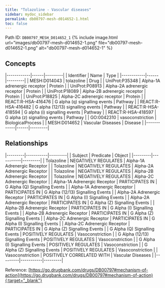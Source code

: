 ```yaml
---
title: "Tolazoline - Vascular diseases"
sidebar: mydoc_sidebar
permalink: db00797-mesh-d014652-1.html
toc: false 
---
```



Path ID: `DB00797_MESH_D014652_1`
{% include image.html url="images/db00797-mesh-d014652-1.png" file="db00797-mesh-d014652-1.png" alt="db00797-mesh-d014652-1" %}

## Concepts

|------------|------|---------|
| Identifier | Name | Type    |
|------------|------|---------|
| MESH:D014043 | tolazoline | Drug |
| UniProt:P35348 | Alpha-1A adrenergic receptor | Protein |
| UniProt:P08913 | Alpha-2A adrenergic receptor | Protein |
| UniProt:P18089 | Alpha-2B adrenergic receptor | Protein |
| UniProt:P18825 | Alpha-2C adrenergic receptor | Protein |
| REACT:R-HSA-416476 | G alpha (q) signalling events | Pathway |
| REACT:R-HSA-416482 | G alpha (12/13) signalling events | Pathway |
| REACT:R-HSA-418594 | G alpha (i) signalling events | Pathway |
| REACT:R-HSA-418597 | G alpha (z) signalling events | Pathway |
| GO:0042310 | vasoconstriction | BiologicalProcess |
| MESH:D014652 | Vascular Diseases | Disease |
|------------|------|---------|

## Relationships

|---------|-----------|---------|
| Subject | Predicate | Object  |
|---------|-----------|---------|
| Tolazoline | NEGATIVELY REGULATES | Alpha-1A Adrenergic Receptor |
| Tolazoline | NEGATIVELY REGULATES | Alpha-2A Adrenergic Receptor |
| Tolazoline | NEGATIVELY REGULATES | Alpha-2B Adrenergic Receptor |
| Tolazoline | NEGATIVELY REGULATES | Alpha-2C Adrenergic Receptor |
| Alpha-1A Adrenergic Receptor | PARTICIPATES IN | G Alpha (Q) Signalling Events |
| Alpha-1A Adrenergic Receptor | PARTICIPATES IN | G Alpha (12/13) Signalling Events |
| Alpha-2A Adrenergic Receptor | PARTICIPATES IN | G Alpha (I) Signalling Events |
| Alpha-2A Adrenergic Receptor | PARTICIPATES IN | G Alpha (Z) Signalling Events |
| Alpha-2B Adrenergic Receptor | PARTICIPATES IN | G Alpha (I) Signalling Events |
| Alpha-2B Adrenergic Receptor | PARTICIPATES IN | G Alpha (Z) Signalling Events |
| Alpha-2C Adrenergic Receptor | PARTICIPATES IN | G Alpha (I) Signalling Events |
| Alpha-2C Adrenergic Receptor | PARTICIPATES IN | G Alpha (Z) Signalling Events |
| G Alpha (Q) Signalling Events | POSITIVELY REGULATES | Vasoconstriction |
| G Alpha (12/13) Signalling Events | POSITIVELY REGULATES | Vasoconstriction |
| G Alpha (I) Signalling Events | POSITIVELY REGULATES | Vasoconstriction |
| G Alpha (Z) Signalling Events | POSITIVELY REGULATES | Vasoconstriction |
| Vasoconstriction | POSITIVELY CORRELATED WITH | Vascular Diseases |
|---------|-----------|---------|

Reference: [https://go.drugbank.com/drugs/DB00797#mechanism-of-action](https://go.drugbank.com/drugs/DB00797#mechanism-of-action){:target="_blank"}